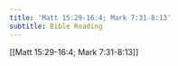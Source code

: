 ```yaml
---
title: 'Matt 15:29-16:4; Mark 7:31-8:13'
subtitle: Bible Reading
---
```


[[Matt 15:29-16:4; Mark 7:31-8:13]]